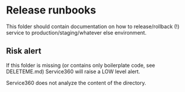 # Release runbooks

This folder should contain documentation on how to release/rollback (!) 
service to production/staging/whatever else environment.

## Risk alert

If this folder is missing (or contains only boilerplate code, 
see DELETEME.md) Service360 will raise a LOW level alert.

Service360 does not analyze the content of the directory.
